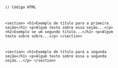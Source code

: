 <Code language='html'>

// Código HTML

&lt;section&gt;
    &lt;h1&gt;Exemplo de título para a primeira seção&lt;/h1&gt;
    &lt;p&gt;Algum texto sobre essa seção...&lt;/p&gt;
    &lt;h2&gt;Exemplo se um segundo título...&lt;/h2&gt;
    &lt;p&gt;Algum texto sobre sobre...&lt;/p&gt;
&lt;/section&gt;

&lt;section&gt;
    &lt;h1&gt;Exemplo de título para a segunda seção&lt;/h1&gt;
    &lt;p&gt;Algum texto sobre essa a segunda seção...&lt;/p&gt;
&lt;/section&gt;

</Code>
